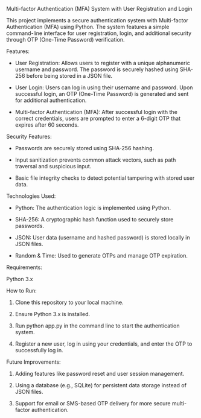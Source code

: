 Multi-factor Authentication (MFA) System with User Registration and Login

This project implements a secure authentication system with Multi-factor Authentication (MFA) using Python. The system features a simple command-line interface for user registration, login, and additional security through OTP (One-Time Password) verification.

Features:
- User Registration: Allows users to register with a unique alphanumeric username and password. The password is securely hashed using SHA-256 before being stored in a JSON file.

- User Login: Users can log in using their username and password. Upon successful login, an OTP (One-Time Password) is generated and sent for additional authentication.

- Multi-factor Authentication (MFA): After successful login with the correct credentials, users are prompted to enter a 6-digit OTP that expires after 60 seconds.

Security Features:

- Passwords are securely stored using SHA-256 hashing.

- Input sanitization prevents common attack vectors, such as path traversal and suspicious input.

- Basic file integrity checks to detect potential tampering with stored user data.

Technologies Used:

- Python: The authentication logic is implemented using Python.

- SHA-256: A cryptographic hash function used to securely store passwords.

- JSON: User data (username and hashed password) is stored locally in JSON files.

- Random & Time: Used to generate OTPs and manage OTP expiration.

Requirements:

Python 3.x

How to Run:

1. Clone this repository to your local machine.

2. Ensure Python 3.x is installed.

3. Run python app.py in the command line to start the authentication system.

4. Register a new user, log in using your credentials, and enter the OTP to successfully log in.

Future Improvements:

1. Adding features like password reset and user session management.

2. Using a database (e.g., SQLite) for persistent data storage instead of JSON files.

3. Support for email or SMS-based OTP delivery for more secure multi-factor authentication.
